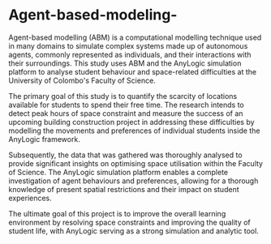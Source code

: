 # Agent-based-modeling-
Agent-based modelling (ABM) is a computational modelling technique used in many domains to simulate complex systems made up of autonomous agents, commonly represented as individuals, and their interactions with their surroundings. This study uses ABM and the AnyLogic simulation platform to analyse student behaviour and space-related difficulties at the University of Colombo's Faculty of Science.

The primary goal of this study is to quantify the scarcity of locations available for students to spend their free time. The research intends to detect peak hours of space constraint and measure the success of an upcoming building construction project in addressing these difficulties by modelling the movements and preferences of individual students inside the AnyLogic framework.

Subsequently, the data that was gathered was thoroughly analysed to provide significant insights on optimising space utilisation within the Faculty of Science. The AnyLogic simulation platform enables a complete investigation of agent behaviours and preferences, allowing for a thorough knowledge of present spatial restrictions and their impact on student experiences.

The ultimate goal of this project is to improve the overall learning environment by resolving space constraints and improving the quality of student life, with AnyLogic serving as a strong simulation and analytic tool.

